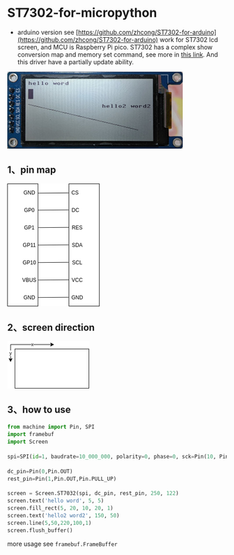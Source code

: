 # ST7302-for-micropython
- arduino version see [https://github.com/zhcong/ST7302-for-arduino](https://github.com/zhcong/ST7302-for-arduino)
work for ST7302 lcd screen, and MCU is Raspberry Pi pico. ST7302 has a complex show conversion map and memory set command, see more in [this link](doc/ST7302_V0.0.pdf). And this driver have a partially update ability.

![direction](doc/screen.jpg)
## 1、pin map
![direction](doc/pin.png)
## 2、screen direction
![direction](doc/screen-arrow.png)

## 3、how to use
```python
from machine import Pin, SPI
import framebuf
import Screen

spi=SPI(id=1, baudrate=10_000_000, polarity=0, phase=0, sck=Pin(10, Pin.OUT), mosi=Pin(11,Pin.OUT))

dc_pin=Pin(0,Pin.OUT)
rest_pin=Pin(1,Pin.OUT,Pin.PULL_UP)

screen = Screen.ST7032(spi, dc_pin, rest_pin, 250, 122)
screen.text('hello word', 5, 5)
screen.fill_rect(5, 20, 10, 20, 1)
screen.text('hello2 word2', 150, 50)
screen.line(5,50,220,100,1)
screen.flush_buffer()
```
more usage see `framebuf.FrameBuffer`
